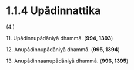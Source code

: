 # 1.1.4 Upādinnattika

(4.)

11\. Upādinnupādāniyā dhammā. (**994, 1393**)

12\. Anupādinnupādāniyā dhammā. (**995, 1394**)

13\. Anupādinnaanupādāniyā dhammā. (**996, 1395**)
